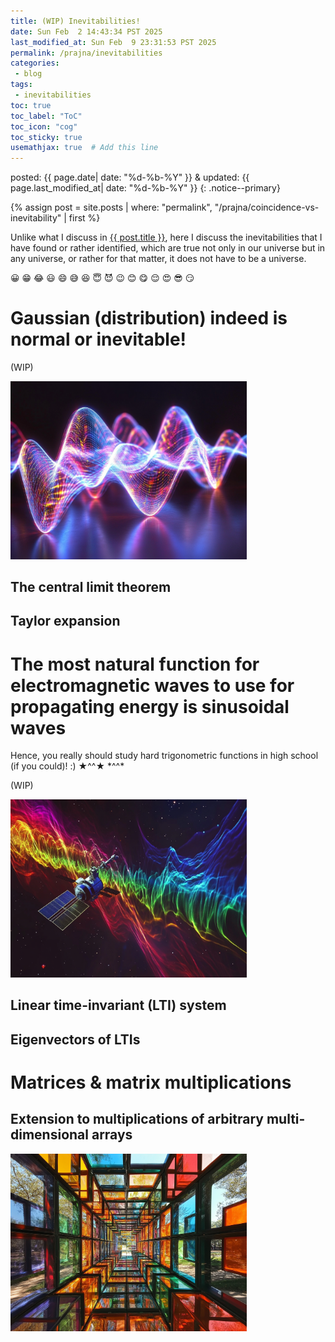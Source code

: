 ```yaml
---
title: (WIP) Inevitabilities!
date: Sun Feb  2 14:43:34 PST 2025
last_modified_at: Sun Feb  9 23:31:53 PST 2025
permalink: /prajna/inevitabilities
categories:
 - blog
tags:
 - inevitabilities
toc: true
toc_label: "ToC"
toc_icon: "cog"
toc_sticky: true
usemathjax: true  # Add this line
---
```


<!--tags: {% for tag in page.tags %} <a href="/tags/#{{ tag }}">{{ tag }}</a> {% endfor %}
<br>
cats: {% for category in page.categories %} <a href="/categories/#{{ category }}">{{ category }}</a> {% endfor %}-->

posted: {{ page.date| date: "%d-%b-%Y" }}
&amp;
updated: {{ page.last_modified_at| date: "%d-%b-%Y" }}
{: .notice--primary}

{% assign post = site.posts | where: "permalink", "/prajna/coincidence-vs-inevitability" | first %}

Unlike what I discuss in <a href="{{ post.url }}">{{ post.title }}</a>,
here I discuss the inevitabilities that I have found or rather identified,
which are true not only in our universe
but in any universe,
or rather for that matter,
it does not have to be a universe.

&#x1F600;
&#x1F601;
&#x1F602;
&#x1F603;
&#x1F604;
&#x1F605;
&#x1F606;
&#x1F607;
&#x1F608;
&#x1F609;
&#x1F60A;
&#x1F60B;
&#x1F60C;
&#x1F60D;
&#x1F60E;
&#x1F60F;

# Gaussian (distribution) indeed is normal or inevitable!

(WIP)

<div class="img-container">
<img style="max-width: 75%;" src="/resource/inevitability-vs-arbitrariness/gaussian/lots-of-gaussian-distributions-in-3d.png">
</div>

## The central limit theorem

## Taylor expansion


# The most natural function for electromagnetic waves to use for propagating energy is sinusoidal waves

Hence, you really should study hard trigonometric functions in high school (if you could)! :)
&#x2605;^^&#x2605;
&#42;^^&#42;

(WIP)

<div class="img-container">
<img style="max-width: 75%;" src="/resource/inevitability-vs-arbitrariness/sinusoidal/electromagnetic-waves-propagate-in-space.png">
</div>

## Linear time-invariant (LTI) system

## Eigenvectors of LTIs


# Matrices &amp; matrix multiplications

## Extension to multiplications of arbitrary multi-dimensional arrays

<div class="img-container">
<img style="max-width: 75%;" src="/resource/inevitability-vs-arbitrariness/u1564158738_Extension_to_multiplications_of_arbitrary_multi-d_145d10c6-4efa-4e4a-b66a-2e903ab37567_3.png">
</div>
